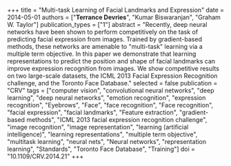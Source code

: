 +++
title = "Multi-task Learning of Facial Landmarks and Expression"
date = 2014-05-01
authors = ["**Terrance Devries**", "Kumar Biswaranjan", "Graham W. Taylor"]
publication_types = ["1"]
abstract = "Recently, deep neural networks have been shown to perform competitively on the task of predicting facial expression from images. Trained by gradient-based methods, these networks are amenable to \"multi-task\" learning via a multiple term objective. In this paper we demonstrate that learning representations to predict the position and shape of facial landmarks can improve expression recognition from images. We show competitive results on two large-scale datasets, the ICML 2013 Facial Expression Recognition challenge, and the Toronto Face Database."
selected = false
publication = "CRV"
tags = ["computer vision", "convolutional neural networks", "deep learning", "deep neural networks", "emotion recognition", "expression recognition", "Eyebrows", "Face", "face recognition", "Face recognition", "facial expression", "facial landmarks", "Feature extraction", "gradient-based methods", "ICML 2013 facial expression recognition challenge", "image recognition", "image representation", "learning (artificial intelligence)", "learning representations", "multiple term objective", "multitask learning", "neural nets", "Neural networks", "representation learning", "Standards", "Toronto Face Database", "Training"]
doi = "10.1109/CRV.2014.21"
+++

